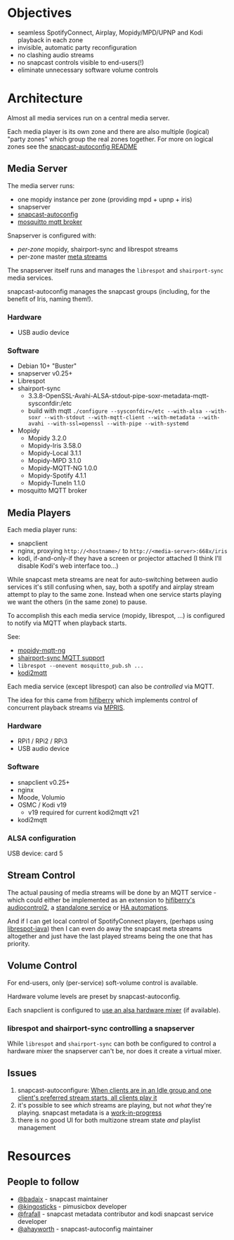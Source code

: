 # Objectives

 * seamless SpotifyConnect, Airplay, Mopidy/MPD/UPNP and Kodi playback in each zone
 * invisible, automatic party reconfiguration
 * no clashing audio streams
 * no snapcast controls visible to end-users(!)
 * eliminate unnecessary software volume controls

# Architecture

Almost all media services run on a central media server.

Each media player is its own zone and there are also multiple (logical) "party zones" which group the real zones together.
For more on logical zones see the [snapcast-autoconfig README](https://github.com/ahayworth/snapcast-autoconfig)

## Media Server

The media server runs:

 * one mopidy instance per zone (providing mpd + upnp + iris)
 * snapserver
 * [snapcast-autoconfig](https://github.com/ahayworth/snapcast-autoconfig)
 * [mosquitto mqtt broker](https://mosquitto.org/)

Snapserver is configured with:

 * *per-zone* mopidy, shairport-sync and librespot streams
 * per-zone master [meta streams](https://github.com/badaix/snapcast/blob/master/doc/configuration.md#meta)

The snapserver itself runs and manages the `librespot` and `shairport-sync` media services.

snapcast-autoconfig manages the snapcast groups (including, for the benefit of Iris, naming them!).

### Hardware
* USB audio device

### Software

* Debian 10+ "Buster"
* snapserver v0.25+
* Librespot
* shairport-sync
    * 3.3.8-OpenSSL-Avahi-ALSA-stdout-pipe-soxr-metadata-mqtt-sysconfdir:/etc
    * build with mqtt  `./configure --sysconfdir=/etc --with-alsa --with-soxr --with-stdout --with-mqtt-client --with-metadata --with-avahi --with-ssl=openssl --with-pipe --with-systemd`
* Mopidy
    * Mopidy         3.2.0
    * Mopidy-Iris    3.58.0
    * Mopidy-Local   3.1.1
    * Mopidy-MPD     3.1.0
    * Mopidy-MQTT-NG 1.0.0
    * Mopidy-Spotify 4.1.1
    * Mopidy-TuneIn  1.1.0
* mosquitto MQTT broker

## Media Players

Each media player runs:

 * snapclient
 * nginx, proxying `http://<hostname>/` to `http://<media-server>:668x/iris`
 * kodi, if-and-only-if they have a screen or projector attached (I think I'll disable Kodi's web interface too...)

While snapcast meta streams are neat for auto-switching between audio services it's
still confusing when, say, both a spotify and airplay stream attempt to play to
the same zone. Instead when one service starts playing we want the others (in the same zone) to pause.

To accomplish this each media service (mopidy, librespot, ...) is configured to
notify via MQTT when playback starts.

See:

 * [mopidy-mqtt-ng](https://github.com/odiroot/mopidy-mqtt)
 * [shairport-sync MQTT support](https://github.com/mikebrady/shairport-sync/blob/master/MQTT.md)
 * `librespot --onevent mosquitto_pub.sh ...`
 * [kodi2mqtt](https://github.com/void-spark/kodi2mqtt)

Each media service (except librespot) can also be *controlled* via MQTT.

The idea for this came from
[hifiberry](https://github.com/hifiberry/audiocontrol2)
which implements control of concurrent playback streams via
[MPRIS](https://www.freedesktop.org/wiki/Specifications/mpris-spec/).


### Hardware
* RPi1 / RPi2 / RPi3
* USB audio device

### Software

* snapclient v0.25+
* nginx
* Moode, Volumio
* OSMC / Kodi v19
  * v19 required for current kodi2mqtt v21
* kodi2mqtt


### ALSA configuration

USB device: card 5

## Stream Control

The actual pausing of media streams will be done by an MQTT service - which could
either be implemented as an extension to
[hifiberry's audiocontrol2](https://github.com/hifiberry/audiocontrol2),
a [standalone service](https://www.emqx.com/en/blog/how-to-use-mqtt-in-python)
or [HA automations](https://www.home-assistant.io/integrations/mqtt/).

And if I can get local control of SpotifyConnect players, (perhaps using
[librespot-java](https://github.com/librespot-org/librespot-java)) then I can
even do away the snapcast meta streams altogether and just have the last played
streams being the one that has priority.

## Volume Control

For end-users, only (per-service) soft-volume control is available.

Hardware volume levels are preset by snapcast-autoconfig.

Each snapclient is configured to [use an alsa hardware mixer](https://github.com/badaix/snapcast/commit/3ed76e20596b18baa14c04b3ec09c8f232f8e023) (if available).

### librespot and shairport-sync controlling a snapserver
While `librespot` and `shairport-sync` can both be configured to control a
hardware mixer the snapserver can't be, nor does it create a virtual mixer.


## Issues

1. snapcast-autoconfigure: [When clients are in an Idle group and one client's preferred stream starts, all clients play it](https://github.com/ahayworth/snapcast-autoconfig/issues/4)
2. it's possible to see *which* streams are playing, but not *what* they're playing. snapcast metadata is a [work-in-progress](https://github.com/badaix/snapcast/issues/803)
3. there is no good UI for both multizone stream state *and* playlist management


# Resources
## People to follow
* [@badaix](https://github.com/badaix) - snapcast maintainer
* [@kingosticks](https://github.com/kingosticks) - pimusicbox developer
* [@frafall](https://github.com/frafall/) - snapcast metadata contributor and kodi snapcast service developer
* [@ahayworth](https://github.com/ahayworth) - snapcast-autoconfig maintainer

